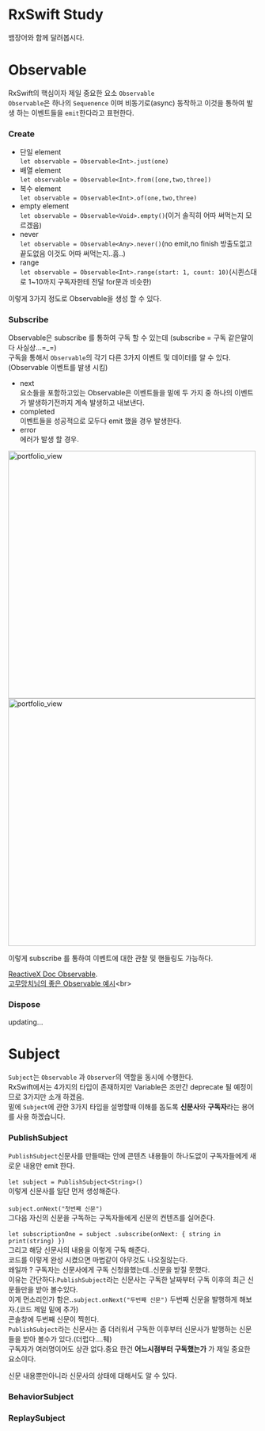 # RxSwift Study
뱀장어와 함께 달려봅시다.

# Observable
RxSwift의 핵심이자 제일 중요한 요소 `Observable`<br>
`Observable`은 하나의 `Sequenence` 이며 비동기로(async) 동작하고 이것을 통하여 발생 하는 이벤트들을 `emit`한다라고 표현한다.<br>

### Create
- 단일 element<br>
`let observable = Observable<Int>.just(one)`
- 배열 element<br>
`let observable = Observable<Int>.from([one,two,three])`
- 복수 element<br>
`let observable = Observable<Int>.of(one,two,three)`
- empty element<br>
`let observable = Observable<Void>.empty()`(이거 솔직히 어따 써먹는지 모르겠음)<br>
- never<br>
`let observable = Observable<Any>.never()`(no emit,no finish 방출도없고 끝도없음 이것도 어따 써먹는지..흠..)<br>
- range<br>
`let observable = Observable<Int>.range(start: 1, count: 10)`(시퀸스대로 1~10까지 구독자한테 전달 for문과 비슷한)<br>

이렇게 3가지 정도로 Observable을 생성 할 수 있다.

### Subscribe

Observable은 subscribe 를 통하여 구독 할 수 있는데 (subscribe = 구독 같은말이다 사실상...=_=)<br>
구독을 통해서 `Observable`의 각기 다른 3가지 이벤트 및 데이터를 알 수 있다.(Observable 이벤트를 발생 시킴)<br>
 - next <br>
 요소들을 포함하고있는 Observable은 이벤트들을 밑에 두 가지 중 하나의 이벤트가 발생하기전까지 계속 발생하고 내보낸다.
- completed<br>
 이벤트들을 성공적으로 모두다 emit 했을 경우 발생한다.
- error<br>
 에러가 발생 할 경우.<br>
 
 <img width="500" alt="portfolio_view" src="https://github.com/jinlee1206/RJRxSwift/blob/master/resource/Subscribe1.png">
 <img width="500" alt="portfolio_view" src="https://github.com/jinlee1206/RJRxSwift/blob/master/resource/Subscribe2.png">
 
 이렇게 subscribe 를 통하여 이벤트에 대한 관찰 및 핸들링도 가능하다.

[ReactiveX Doc Observable](http://reactivex.io/documentation/ko/observable.html).<br>
[고무망치님의 좋은 Observable 예시](http://rhammer.tistory.com/283?category=649741.)<br>

### Dispose
updating...

# Subject
`Subject`는 `Observable` 과 `Observer`의 역할을 동시에 수행한다.<br>
RxSwift에서는 4가지의 타입이 존재하지만 Variable은 조만간 deprecate 될 예정이므로 3가지만 소개 하겠음.<br>
밑에 `Subject`에 관한 3가지 타입을 설명할때 이해를 돕도록 **신문사**와 **구독자**라는 용어를 사용 하겠습니다.

### PublishSubject
`PublishSubject`신문사를 만들때는 안에 콘텐츠 내용들이 하나도없이 구독자들에게 새로운 내용만 emit 한다.
<br>
<br>
`let subject = PublishSubject<String>()`
<br>
이렇게 신문사를 일단 먼저 생성해준다.
<br>
<br>
`subject.onNext("첫번째 신문")`
<br>
그다음 자신의 신문을 구독하는 구독자들에게 신문의 컨텐츠를 실어준다.
<br>
<br>
`let subscriptionOne = subject
  .subscribe(onNext: { string in
    print(string)
  })`
 <br>
그리고 해당 신문사의 내용을 이렇게 구독 해준다.
<br>
<img width="" height=""></img>
<br>
코드를 이렇게 완성 시켰으면 마법같이 아무것도 나오질않는다.
<br>
왜일까 ? 구독자는 신문사에게 구독 신청을했는데..신문을 받질 못했다.
<br>
이유는 간단하다.`PublishSubject`라는 신문사는 구독한 날짜부터 구독 이후의 최근 신문들만을 받아 볼수있다.
<br>
이게 먼소리인가 함은..`subject.onNext("두번째 신문")` 두번째 신문을 발행하게 해보자.(코드 제일 밑에 추가)
<br>
<img width="" height=""></img>
<br>
콘솔창에 두번째 신문이 찍힌다.
<br>
`PublishSubject`라는 신문사는 좀 더러워서 구독한 이후부터 신문사가 발행하는 신문들을 받아 볼수가 있다.(더럽다....퉤)
<br>
구독자가 여러명이어도 상관 없다.중요 한건 **어느시점부터 구독했는가** 가 제일 중요한 요소이다.<br>

신문 내용뿐만아니라 신문사의 상태에 대해서도 알 수 있다.



### BehaviorSubject

### ReplaySubject






 







